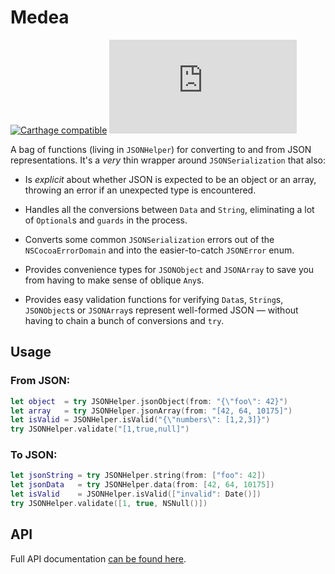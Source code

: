 # Medea

[![Carthage compatible](https://img.shields.io/badge/Carthage-compatible-4BC51D.svg?style=flat)](https://github.com/Carthage/Carthage)
[![API docs](https://jemmons.github.io/Medea/Enums/JSONHelper.html)](https://jemmons.github.io/Medea/badge.svg)

A bag of functions (living in `JSONHelper`) for converting to and from JSON representations. It's a *very* thin wrapper around `JSONSerialization` that also:
 
 * Is *explicit* about whether JSON is expected to be an object or an array, throwing an error if an unexpected type is encountered.

 * Handles all the conversions between `Data` and `String`, eliminating a lot of `Optional`s and `guards` in the process.

 * Converts some common `JSONSerialization` errors out of the `NSCocoaErrorDomain` and into the easier-to-catch `JSONError` enum.

 * Provides convenience types for `JSONObject` and `JSONArray` to save you from having to make sense of oblique `Any`s.

 * Provides easy validation functions for verifying `Data`s, `String`s, `JSONObject`s or `JSONArray`s represent well-formed JSON — without having to chain a bunch of conversions and `try`.

## Usage

### From JSON:

```swift
let object  = try JSONHelper.jsonObject(from: "{\"foo\": 42}")
let array   = try JSONHelper.jsonArray(from: "[42, 64, 10175]")
let isValid = JSONHelper.isValid("{\"numbers\": [1,2,3]}")
try JSONHelper.validate("[1,true,null]")
```

### To JSON:

```swift
let jsonString = try JSONHelper.string(from: ["foo": 42])
let jsonData   = try JSONHelper.data(from: [42, 64, 10175])
let isValid    = JSONHelper.isValid(["invalid": Date()])
try JSONHelper.validate([1, true, NSNull()])
```

## API
Full API documentation [can be found here](https://jemmons.github.io/Medea/Enums/JSONHelper.html).
